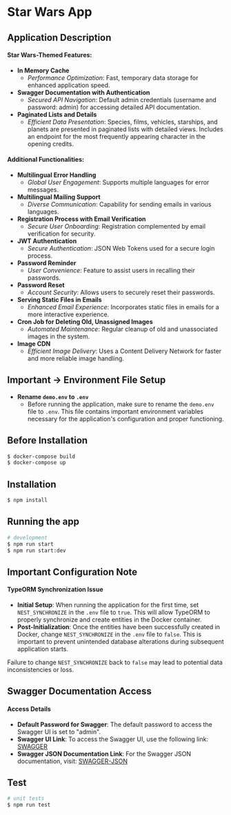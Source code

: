 # Star Wars App 

## Application Description

#### Star Wars-Themed Features:
- **In Memory Cache**
  - *Performance Optimization*: Fast, temporary data storage for enhanced application speed.
- **Swagger Documentation with Authentication**
  - *Secured API Navigation*: Default admin credentials (username and password: admin) for accessing detailed API documentation.
- **Paginated Lists and Details**
  - *Efficient Data Presentation*: Species, films, vehicles, starships, and planets are presented in paginated lists with detailed views. Includes an endpoint for the most frequently appearing character in the opening credits.

#### Additional Functionalities:
- **Multilingual Error Handling**
  - *Global User Engagement*: Supports multiple languages for error messages.
- **Multilingual Mailing Support**
  - *Diverse Communication*: Capability for sending emails in various languages.
- **Registration Process with Email Verification**
  - *Secure User Onboarding*: Registration complemented by email verification for security.
- **JWT Authentication**
  - *Secure Authentication*: JSON Web Tokens used for a secure login process.
- **Password Reminder**
  - *User Convenience*: Feature to assist users in recalling their passwords.
- **Password Reset**
  - *Account Security*: Allows users to securely reset their passwords.
- **Serving Static Files in Emails**
  - *Enhanced Email Experience*: Incorporates static files in emails for a more interactive experience.
- **Cron Job for Deleting Old, Unassigned Images**
  - *Automated Maintenance*: Regular cleanup of old and unassociated images in the system.
- **Image CDN**
  - *Efficient Image Delivery*: Uses a Content Delivery Network for faster and more reliable image handling.

## Important -> Environment File Setup
- **Rename `demo.env` to `.env`**
  - Before running the application, make sure to rename the `demo.env` file to `.env`. This file contains important environment variables necessary for the application's configuration and proper functioning.



## Before Installation
```bash
$ docker-compose build
$ docker-compose up
```


## Installation

```bash
$ npm install
```

## Running the app

```bash
# development
$ npm run start 
$ npm run start:dev 
```


## Important Configuration Note

#### TypeORM Synchronization Issue
- **Initial Setup**: When running the application for the first time, set `NEST_SYNCHRONIZE` in the `.env` file to `true`. This will allow TypeORM to properly synchronize and create entities in the Docker container.
- **Post-Initialization**: Once the entities have been successfully created in Docker, change `NEST_SYNCHRONIZE` in the `.env` file to `false`. This is important to prevent unintended database alterations during subsequent application starts.

Failure to change `NEST_SYNCHRONIZE` back to `false` may lead to potential data inconsistencies or loss.


## Swagger Documentation Access

#### Access Details
- **Default Password for Swagger**: The default password to access the Swagger UI is set to "admin".
- **Swagger UI Link**: To access the Swagger UI, use the following link: [SWAGGER](http://localhost:3000/api/doc/)
- **Swagger JSON Documentation Link**: For the Swagger JSON documentation, visit: [SWAGGER-JSON](http://localhost:3000/api/doc-json/)



## Test

```bash
# unit tests
$ npm run test

```


